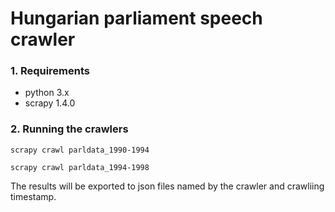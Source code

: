 # Hungarian parliament speech crawler

### 1. Requirements
- python 3.x
- scrapy 1.4.0

### 2. Running the crawlers
    scrapy crawl parldata_1990-1994

    scrapy crawl parldata_1994-1998

The results will be exported to json files named by the crawler and crawliing timestamp.

